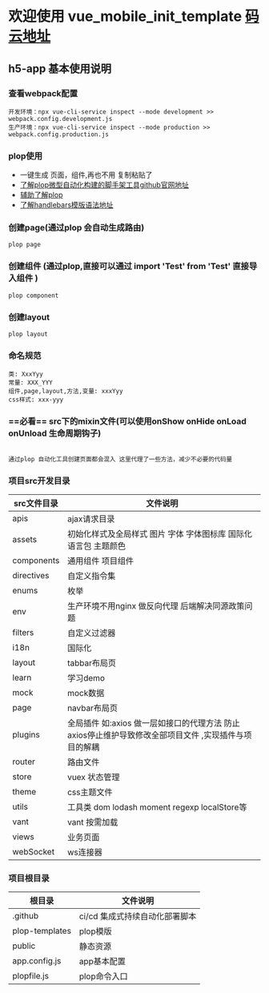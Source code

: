 # 欢迎使用  vue_mobile_init_template [码云地址](https://gitee.com/htwoO-cq/vue_mobile_init_template) 

## h5-app 基本使用说明

### 查看webpack配置
```
开发环境：npx vue-cli-service inspect --mode development >> webpack.config.development.js
生产环境：npx vue-cli-service inspect --mode production >> webpack.config.production.js
```

### plop使用

-  一键生成 页面，组件,再也不用 复制粘贴了
- [了解plop微型自动化构建的脚手架工具github官网地址](https://github.com/plopjs/plop)
- [辅助了解plop](https://blog.csdn.net/hjb2722404/article/details/110957386)
- [了解handlebars模版语法地址](https://handlebarsjs.com/zh/guide/)

### 创建page(通过plop 会自动生成路由)
```
plop page
```

### 创建组件 (通过plop,直接可以通过 import 'Test' from 'Test' 直接导入组件 )

```
plop component
```

### 创建layout

```
plop layout
```


### 命名规范

```
类: XxxYyy
常量: XXX_YYY
组件,page,layout,方法,变量: xxxYyy
css样式: xxx-yyy
```

### ==必看== src下的mixin文件(可以使用onShow onHide onLoad onUnload 生命周期钩子)  

```

通过plop 自动化工具创建页面都会混入 这里代理了一些方法，减少不必要的代码量
```



### 项目src开发目录

| src文件目录|文件说明|
|-|-|
| apis          | ajax请求目录                                         | 
| assets        | 初始化样式及全局样式  图片 字体 字体图标库  国际化语言包  主题颜色 | 
| components    | 通用组件 项目组件                                      | 
| directives    | 自定义指令集                                           |
| enums         | 枚举                                                 |
| env           | 生产环境不用nginx 做反向代理 后端解决同源政策问题       | 
| filters       | 自定义过滤器                                          | 
| i18n          | 国际化                                              | 
| layout        | tabbar布局页                                           |
| learn         | 学习demo                                         |
| mock          | mock数据                                             |
| page          | navbar布局页                                        |
| plugins       | 全局插件 如:axios 做一层如接口的代理方法 防止axios停止维护导致修改全部项目文件 ,实现插件与项目的解耦| 
| router        | 路由文件                                              | 
| store         | vuex 状态管理                                           | 
| theme         | css主题文件                                              | 
| utils         | 工具类 dom lodash moment regexp localStore等      | 
| vant          | vant 按需加载                                      | 
| views         | 业务页面                                              | 
| webSocket     | ws连接器                                          | 


### 项目根目录
| 根目录 |文件说明|
|-|-|
| .github     | ci/cd 集成式持续自动化部署脚本                                         | 
| plop-templates     | plop模版                                         | 
| public             | 静态资源                                         | 
| app.config.js      | app基本配置                                         | 
| plopfile.js        | plop命令入口 | 






